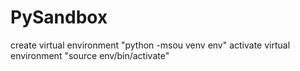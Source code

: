 # PySandbox
create virtual environment "python -msou venv env"
activate virtual environment "source env/bin/activate"
